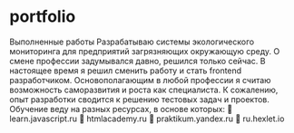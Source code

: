 # portfolio
Выполненные работы 
Разрабатываю системы экологического мониторинга для предприятий загрязняющих окружающую среду. О смене профессии задумывался давно, решился только сейчас. В настоящее время я решил сменить работу и стать frontend разработчиком.
Основополагающим в любой профессии я считаю возможность саморазвития и роста как специалиста. 
К сожалению, опыт разработки сводится к решению тестовых задач и проектов. 
Обучение веду на разных ресурсах, в основе которых:
	learn.javascript.ru
	htmlacademy.ru
	praktikum.yandex.ru
	ru.hexlet.io
